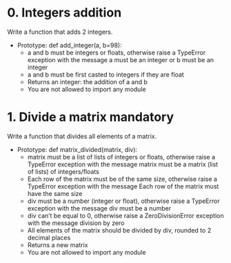 # 0. Integers addition  
Write a function that adds 2 integers.
* Prototype: def add_integer(a, b=98):
  *  a and b must be integers or floats, otherwise raise a TypeError exception with the message a must be an integer or b must be an integer
  * a and b must be first casted to integers if they are float
  * Returns an integer: the addition of a and b
  * You are not allowed to import any module

# 1. Divide a matrix mandatory
Write a function that divides all elements of a matrix.

* Prototype: def matrix_divided(matrix, div):
  * matrix must be a list of lists of integers or floats, otherwise raise a TypeError exception with the message matrix must be a matrix (list of lists) of integers/floats
  * Each row of the matrix must be of the same size, otherwise raise a TypeError exception with the message Each row of the matrix must have the same size
  * div must be a number (integer or float), otherwise raise a TypeError exception with the message div must be a number
  * div can’t be equal to 0, otherwise raise a ZeroDivisionError exception with the message division by zero
  * All elements of the matrix should be divided by div, rounded to 2 decimal places
  * Returns a new matrix
  * You are not allowed to import any module
